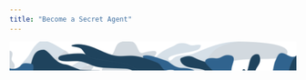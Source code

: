 ```yaml
---
title: "Become a Secret Agent"
---
```


<column class="get-involved-become-secret-agent__hero">
  <block>
    <secret-agent-hero />
  </block>
</column>

<column class="get-involved-become-secret-agent__briefing">
  <block>
    <content-columns contentID="1" />
  </block>
</column>

<column class="get-involved-become-secret-agent__mission">
  <block>
    <content-columns contentID="2" />
  </block>
</column>

<column class="get-involved-become-secret-agent__rise">
  <block>
    <content-columns contentID="3" />
  </block>
</column>

<column class="get-involved-become-secret-agent__access">
  <block>
    <content-columns contentID="4" />
  </block>
</column>

<column class="get-involved-become-secret-agent__earn">
  <block>
    <content-columns contentID="5" />
  </block>
</column>

<column class=" get-involved-become-secret-agent__join-mission">
  <block>
    <secret-agent-email-form-banner />
  </block>
</column>

<column class="get-involved-become-secret-agent__brochure">
  <block>
    <content-switcher />
  </block>
</column>

<!-- Swirl bottom -->
<column class="blue__swirl__bottom" mode="full">
  <block>
    <img class="get-scrt__align-img" src="../../src/assets/swirl-blue-bottom.svg" alt="Blue swirl bottom graphic" loading="lazy"/>
  </block>
</column>
